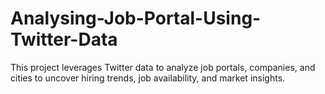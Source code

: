 # Analysing-Job-Portal-Using-Twitter-Data
This project leverages Twitter data to analyze job portals, companies, and cities to uncover hiring trends, job availability, and market insights.
